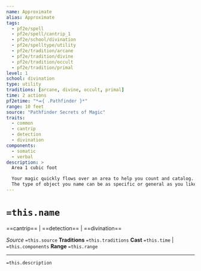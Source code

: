 ```yaml
---
name: Approximate
alias: Approximate
tags:
  - pf2e/spell
  - pf2e/spell/cantrip_1
  - pf2e/school/divination
  - pf2e/spelltype/utility
  - pf2e/tradition/arcane
  - pf2e/tradition/divine
  - pf2e/tradition/occult
  - pf2e/tradition/primal
level: 1
school: divination
type: utility
traditions: [arcane, divine, occult, primal]
time: 2 actions
pf2etime: "*⬺{ .Pathfinder }*"
range: 10 feet
source: "Pathfinder Secrets of Magic"
traits:
  - common
  - cantrip
  - detection
  - divination
components:
  - somatic
  - verbal
description: >
  Area 1 cubic foot

  Your magic quickly flows over an area to help you count and catalog. Name a particular type of object you are looking for within the area. You gain an instant estimate of the quantity of the chosen objects that are clearly visible within the target area. The number is rounded to the largest digit. For example, you could look at a pile of 180 copper coins, and you would learn that it held about 200 coins, but you couldn't determine there were exactly 180 coins.
  The type of object you name can be as specific or general as you like - "dented copper coins" is as viable as "coins" - but the distinguishing features must be obvious at a glance, and the spell is automatically fooled by objects disguised as other objects. For instance, the spell would register copper coins plated in gold as gold coins, not copper coins
---
```

# `=this.name`
==cantrip== | ==detection== | ==divination==

*Source* `=this.source`
**Traditions** `=this.traditions`
**Cast** `=this.time` | `=this.components`
**Range** `=this.range`


***
`=this.description`
